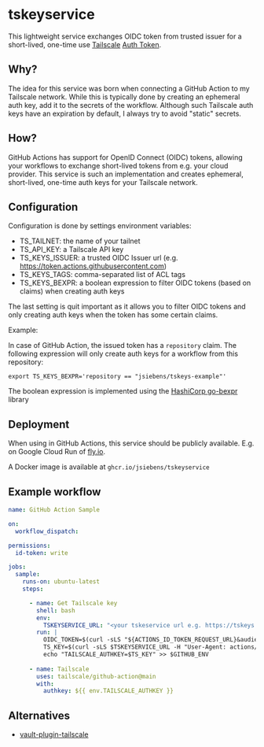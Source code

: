 # tskeyservice

This lightweight service exchanges OIDC token from trusted issuer for a short-lived, one-time use [Tailscale](https://tailscale.com) [Auth Token](https://tailscale.com/kb/1085/auth-keys/).

## Why?

The idea for this service was born when connecting a GitHub Action to my Tailscale network.
While this is typically done by creating an ephemeral auth key, add it to the secrets of the workflow.
Although such Tailscale auth keys have an expiration by default, I always try to avoid "static" secrets.

## How?

GitHub Actions has support for OpenID Connect (OIDC) tokens, allowing your workflows to exchange short-lived tokens from e.g. your cloud provider.
This service is such an implementation and creates ephemeral, short-lived, one-time auth keys for your Tailscale network.

## Configuration

Configuration is done by settings environment variables:

- TS_TAILNET: the name of your tailnet
- TS_API_KEY: a Tailscale API key
- TS_KEYS_ISSUER: a trusted OIDC Issuer url (e.g. https://token.actions.githubusercontent.com)
- TS_KEYS_TAGS: comma-separated list of ACL tags
- TS_KEYS_BEXPR: a boolean expression to filter OIDC tokens (based on claims) when creating auth keys

The last setting is quit important as it allows you to filter OIDC tokens and only creating auth keys when the token has some certain claims.

Example:

In case of GitHub Action, the issued token has a `repository` claim.
The following expression will only create auth keys for a workflow from this repository:

```shell
export TS_KEYS_BEXPR='repository == "jsiebens/tskeys-example"'
```

The boolean expression is implemented using the [HashiCorp go-bexpr](https://github.com/hashicorp/go-bexpr) library

## Deployment

When using in GitHub Actions, this service should be publicly available. E.g. on Google Cloud Run of [fly.io](https://fly.io).

A Docker image is available at `ghcr.io/jsiebens/tskeyservice`

## Example workflow

```yaml
name: GitHub Action Sample

on:
  workflow_dispatch:

permissions:
  id-token: write

jobs:
  sample:
    runs-on: ubuntu-latest
    steps:

      - name: Get Tailscale key
        shell: bash
        env:
          TSKEYSERVICE_URL: "<your tskeservice url e.g. https://tskeys.example.com/key>"
        run: |
          OIDC_TOKEN=$(curl -sLS "${ACTIONS_ID_TOKEN_REQUEST_URL}&audience=tskeyservice" -H "User-Agent: actions/oidc-client" -H "Authorization: Bearer $ACTIONS_ID_TOKEN_REQUEST_TOKEN" | jq -j '.value')
          TS_KEY=$(curl -sLS $TSKEYSERVICE_URL -H "User-Agent: actions/oidc-client" -H "Authorization: Bearer $OIDC_TOKEN" | jq -j '.key')
          echo "TAILSCALE_AUTHKEY=$TS_KEY" >> $GITHUB_ENV
          
      - name: Tailscale
        uses: tailscale/github-action@main
        with:
          authkey: ${{ env.TAILSCALE_AUTHKEY }}
```

## Alternatives

- [vault-plugin-tailscale](https://github.com/davidsbond/vault-plugin-tailscale)
